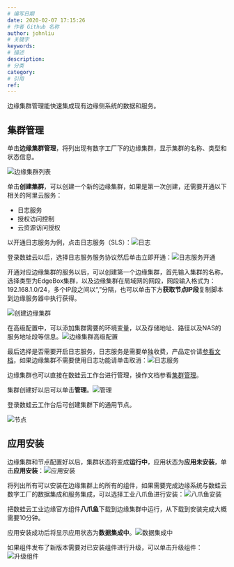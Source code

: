 ```yaml
---
# 编写日期
date: 2020-02-07 17:15:26
# 作者 Github 名称
author: johnliu
# 关键字
keywords:
# 描述
description:
# 分类
category: 
# 引用
ref:
---
```


边缘集群管理能快速集成现有边缘侧系统的数据和服务。

## 集群管理

单击**边缘集群管理**，将列出现有数字工厂下的边缘集群，显示集群的名称、类型和状态信息。

![边缘集群列表](http://static-aliyun-doc.oss-cn-hangzhou.aliyuncs.com/assets/img/zh-CN/6690947951/p132215.png)

单击**创建集群**，可以创建一个新的边缘集群，如果是第一次创建，还需要开通以下相关的阿里云服务：

+   日志服务
+   授权访问控制
+   云资源访问授权

以开通日志服务为例，点击日志服务（SLS）：![日志](http://static-aliyun-doc.oss-cn-hangzhou.aliyuncs.com/assets/img/zh-CN/6690947951/p141366.png)

登录数蛙云以后，选择日志服务服务协议然后单击立即开通：![日志服务开通](http://static-aliyun-doc.oss-cn-hangzhou.aliyuncs.com/assets/img/zh-CN/6690947951/p141332.png)

开通对应边缘集群的服务以后，可以创建第一个边缘集群，首先输入集群的名称，选择类型为EdgeBox集群，以及边缘集群在局域网的网段，网段输入格式为：192.168.1.0/24，多个IP段之间以“,”分隔，也可以单击下方**获取节点IP段**复制脚本到边缘服务器中执行获得。

![创建边缘集群](http://static-aliyun-doc.oss-cn-hangzhou.aliyuncs.com/assets/img/zh-CN/6690947951/p132216.png)

在高级配置中，可以添加集群需要的环境变量，以及存储地址、路径以及NAS的服务地址段等信息。![边缘集群高级配置](http://static-aliyun-doc.oss-cn-hangzhou.aliyuncs.com/assets/img/zh-CN/6690947951/p132217.png)

最后选择是否需要开启日志服务，日志服务是需要单独收费，产品定价请[参看文档](https://help.aliyun.com/document_detail/107745.html)，如果边缘集群不需要使用日志功能请单击取消：![日志服务](http://static-aliyun-doc.oss-cn-hangzhou.aliyuncs.com/assets/img/zh-CN/6690947951/p141347.png)

边缘集群也可以直接在数蛙云工作台进行管理，操作文档参看[集群管理](https://help.aliyun.com/document_detail/114829.html)。

集群创建好以后可以单击**管理**。![管理](http://static-aliyun-doc.oss-cn-hangzhou.aliyuncs.com/assets/img/zh-CN/6690947951/p132353.png)

登录数蛙云工作台后可创建集群下的通用节点。

![节点](http://static-aliyun-doc.oss-cn-hangzhou.aliyuncs.com/assets/img/zh-CN/6690947951/p93132.png)

## 应用安装

边缘集群和节点配置好以后，集群状态将变成**运行中**，应用状态为**应用未安装**，单击**应用安装**：![应用安装](http://static-aliyun-doc.oss-cn-hangzhou.aliyuncs.com/assets/img/zh-CN/6690947951/p132354.png)

将列出所有可以安装在边缘集群上的所有的组件，如果需要完成边缘系统与数蛙云数字工厂的数据集成和服务集成，可以选择工业八爪鱼进行安装：![八爪鱼安装](http://static-aliyun-doc.oss-cn-hangzhou.aliyuncs.com/assets/img/zh-CN/6690947951/p141414.png)

把数蛙云工业边缘官方组件**八爪鱼**下载到边缘集群中运行，从下载到安装完成大概需要10分钟。

应用安装成功后将显示应用状态为**数据集成中**。![数据集成中](http://static-aliyun-doc.oss-cn-hangzhou.aliyuncs.com/assets/img/zh-CN/6690947951/p132399.png)

如果组件发布了新版本需要对已安装组件进行升级，可以单击升级组件：![升级组件](http://static-aliyun-doc.oss-cn-hangzhou.aliyuncs.com/assets/img/zh-CN/7690947951/p141416.png)

